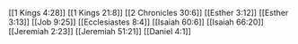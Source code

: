 [[1 Kings 4:28]]
[[1 Kings 21:8]]
[[2 Chronicles 30:6]]
[[Esther 3:12]]
[[Esther 3:13]]
[[Job 9:25]]
[[Ecclesiastes 8:4]]
[[Isaiah 60:6]]
[[Isaiah 66:20]]
[[Jeremiah 2:23]]
[[Jeremiah 51:21]]
[[Daniel 4:1]]
